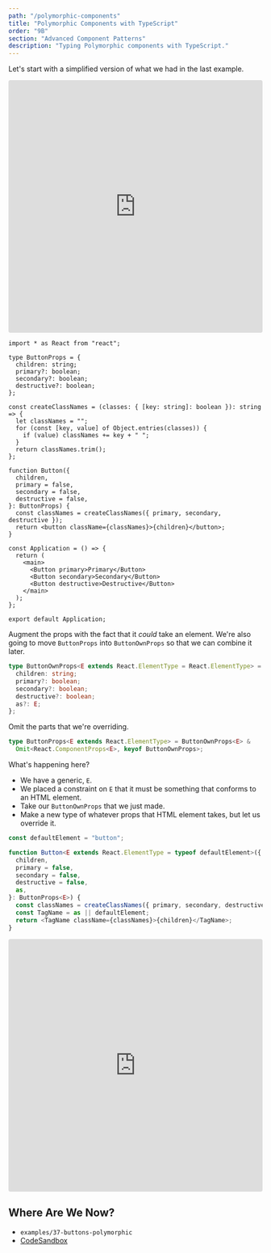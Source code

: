 ```yaml
---
path: "/polymorphic-components"
title: "Polymorphic Components with TypeScript"
order: "9B"
section: "Advanced Component Patterns"
description: "Typing Polymorphic components with TypeScript."
---
```


Let's start with a simplified version of what we had in the last example.

<iframe src="https://codesandbox.io/embed/buttons-as-base-w2pec?fontsize=14&hidenavigation=1&module=%2Fsrc%2FApplication.tsx&theme=dark"
     style="width:100%; height:500px; border:0; border-radius: 4px; overflow:hidden;"
     title="buttons-as-base"
     allow="accelerometer; ambient-light-sensor; camera; encrypted-media; geolocation; gyroscope; hid; microphone; midi; payment; usb; vr; xr-spatial-tracking"
     sandbox="allow-forms allow-modals allow-popups allow-presentation allow-same-origin allow-scripts"
   ></iframe>

```tsx
import * as React from "react";

type ButtonProps = {
  children: string;
  primary?: boolean;
  secondary?: boolean;
  destructive?: boolean;
};

const createClassNames = (classes: { [key: string]: boolean }): string => {
  let classNames = "";
  for (const [key, value] of Object.entries(classes)) {
    if (value) classNames += key + " ";
  }
  return classNames.trim();
};

function Button({
  children,
  primary = false,
  secondary = false,
  destructive = false,
}: ButtonProps) {
  const classNames = createClassNames({ primary, secondary, destructive });
  return <button className={classNames}>{children}</button>;
}

const Application = () => {
  return (
    <main>
      <Button primary>Primary</Button>
      <Button secondary>Secondary</Button>
      <Button destructive>Destructive</Button>
    </main>
  );
};

export default Application;
```

Augment the props with the fact that it _could_ take an element. We're also going to move `ButtonProps` into `ButtonOwnProps` so that we can combine it later.

```ts
type ButtonOwnProps<E extends React.ElementType = React.ElementType> = {
  children: string;
  primary?: boolean;
  secondary?: boolean;
  destructive?: boolean;
  as?: E;
};
```

Omit the parts that we're overriding.

```ts
type ButtonProps<E extends React.ElementType> = ButtonOwnProps<E> &
  Omit<React.ComponentProps<E>, keyof ButtonOwnProps>;
```

What's happening here?

- We have a generic, `E`.
- We placed a constraint on `E` that it must be something that conforms to an HTML element.
- Take our `ButtonOwnProps` that we just made.
- Make a new type of whatever props that HTML element takes, but let us override it.

```ts
const defaultElement = "button";

function Button<E extends React.ElementType = typeof defaultElement>({
  children,
  primary = false,
  secondary = false,
  destructive = false,
  as,
}: ButtonProps<E>) {
  const classNames = createClassNames({ primary, secondary, destructive });
  const TagName = as || defaultElement;
  return <TagName className={classNames}>{children}</TagName>;
}
```

<iframe src="https://codesandbox.io/embed/buttons-as-n4wnm?fontsize=14&hidenavigation=1&module=%2Fsrc%2FApplication.tsx&theme=dark"
     style="width:100%; height:500px; border:0; border-radius: 4px; overflow:hidden;"
     title="buttons-as"
     allow="accelerometer; ambient-light-sensor; camera; encrypted-media; geolocation; gyroscope; hid; microphone; midi; payment; usb; vr; xr-spatial-tracking"
     sandbox="allow-forms allow-modals allow-popups allow-presentation allow-same-origin allow-scripts"
   ></iframe>

## Where Are We Now?

- `examples/37-buttons-polymorphic`
- [CodeSandbox](https://codesandbox.io/s/buttons-as-n4wnm?file=/src/Application.tsx)
